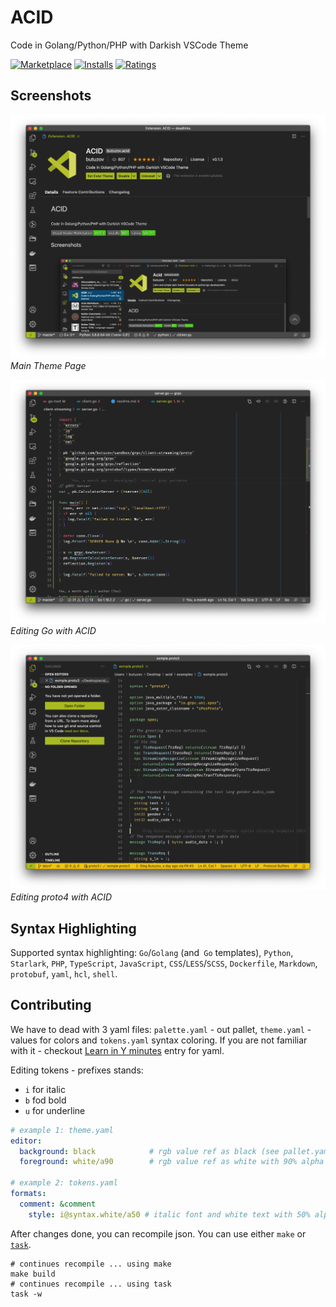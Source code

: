 # ACID

Code in Golang/Python/PHP with Darkish VSCode Theme

[![Marketplace](https://vsmarketplacebadge.apphb.com/version/butuzov.acid.svg)](https://marketplace.visualstudio.com/items/butuzov.acid) [![Installs](https://vsmarketplacebadge.apphb.com/installs/butuzov.acid.svg)](https://marketplace.visualstudio.com/items/butuzov.acid) [![Ratings](https://vsmarketplacebadge.apphb.com/rating-short/butuzov.acid.svg)](https://marketplace.visualstudio.com/items/butuzov.acid)

## Screenshots

![Main Page](./assets/acid_exp_page.png)
_Main Theme Page_

![Golang in ACID](./assets/acid_go.png)
_Editing Go with ACID_

![proto3 in ACID](./assets/acid_proto.png)
_Editing proto4 with ACID_

## Syntax Highlighting

Supported syntax highlighting: `Go`/`Golang` (and` Go` templates), `Python`, `Starlark`, `PHP`, `TypeScript`, `JavaScript`, `CSS`/`LESS`/`SCSS`, `Dockerfile`, `Markdown`, `protobuf`, `yaml`, `hcl`, `shell`.

## Contributing

We have to dead with 3 yaml files: `palette.yaml` - out pallet, `theme.yaml` - values for colors and `tokens.yaml` syntax coloring. If you are not familiar with it - checkout [Learn  in Y minutes](https://learnxinyminutes.com/docs/yaml/) entry for yaml.

Editing tokens - prefixes stands:
* `i` for italic
* `b` fod bold
* `u` for underline

```yaml
# example 1: theme.yaml
editor:
  background: black            # rgb value ref as black (see pallet.yaml)
  foreground: white/a90        # rgb value ref as white with 90% alpha (see pallet.yaml)

# example 2: tokens.yaml
formats:
  comment: &comment
    style: i@syntax.white/a50 # italic font and white text with 50% alpha (see pallet.yaml)
```

After changes done, you can recompile json. You can use either `make` or [`task`](https://github.com/go-task/task).

```shell
# continues recompile ... using make
make build
# continues recompile ... using task
task -w
```
